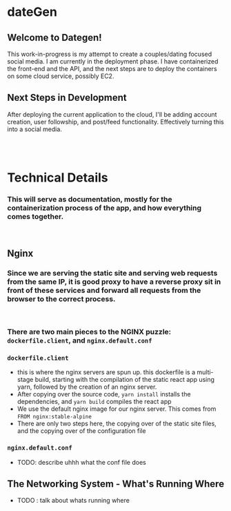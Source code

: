 # dateGen 
## Welcome to Dategen!
This work-in-progress is my attempt to create a couples/dating focused social media. I am currently in the deployment phase. I have containerized the front-end and the API, and the next steps are to deploy the containers on some cloud service, possibly EC2.

## Next Steps in Development
After deploying the current application to the cloud, I'll be adding account creation, user followship, and post/feed functionality. Effectively turning this into a social media.
  
 <br> 
 <br> 

# Technical Details
### This will serve as documentation, mostly for the containerization process of the app, and how everything comes together.

<br>

## Nginx  

### Since we are serving the static site and serving web requests from the same IP, it is good proxy to have a reverse proxy sit in front of these services and forward all requests from the browser to the correct process.  

<br>

### There are two main pieces to the NGINX puzzle: `dockerfile.client`, and `nginx.default.conf`  

### `dockerfile.client`
- this is where the nginx servers are spun up. this dockerfile is a multi-stage build, starting with the compilation of the static react app using yarn, followed by the creation of an nginx server. 
- After copying over the source code, `yarn install` installs the dependencies, and `yarn build` compiles the react app
- We use the default nginx image for our nginx server. This comes from `FROM nginx:stable-alpine`
- There are only two steps here, the copying over of the static site files, and the copying over of the configuration file

### `nginx.default.conf`
- TODO: describe uhhh what the conf file does

## The Networking System - What's Running Where
- TODO : talk about whats running where
